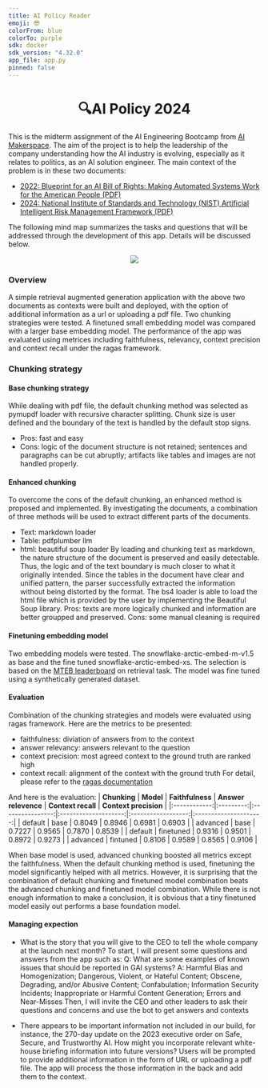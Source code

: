 ```yaml
---
title: AI Policy Reader
emoji: 😎
colorFrom: blue
colorTo: purple
sdk: docker
sdk_version: "4.32.0"
app_file: app.py
pinned: false
---
```


## <h1 align="center" id="heading">🔍AI Policy 2024</h1>

This is the midterm assignment of the AI Engineering Bootcamp from [AI Makerspace](https://aimakerspace.io/). The aim of the project is to help the leadership of the company understanding how the AI industry is evolving, especially as it relates to politics, as an AI solution engineer. The main context of the problem is in these two documents:
- [2022: Blueprint for an AI Bill of Rights: Making Automated Systems Work for the American People (PDF)](https://www.whitehouse.gov/wp-content/uploads/2022/10/Blueprint-for-an-AI-Bill-of-Rights.pdf)
- [2024: National Institute of Standards and Technology (NIST) Artificial Intelligent Risk Management Framework (PDF)](https://nvlpubs.nist.gov/nistpubs/ai/NIST.AI.600-1.pdf)

The following mind map summarizes the tasks and questions that will be addressed through the development of this app. Details will be discussed below.
<p align = "center" draggable=”false” ><img src="https://github.com/Zhiji022/ai-policy-read/blob/main/images/mindmap.png"
     width="auto"
     height="auto"/>
</p>

### Overview
A simple retrieval augmented generation application with the above two documents as contexts were built and deployed, with the option of additional information as a url or uploading a pdf file. Two chunking strategies were tested. A finetuned small embedding model was compared with a larger base embedding model. The performance of the app was evaluated using metrices including faithfulness, relevancy, context precision and context recall under the ragas framework.

### Chunking strategy

#### Base chunking strategy
While dealing with pdf file, the default chunking method was selected as pymupdf loader with recursive character splitting. Chunk size is user defined and the boundary of the text is handled by the default stop signs. 
- Pros: fast and easy
- Cons: logic of the document structure is not retained; sentences and paragraphs can be cut abruptly; artifacts like tables and images are not handled properly.

#### Enhanced chunking
To overcome the cons of the default chunking, an enhanced method is proposed and implemented. By investigating the documents, a combination of three methods will be used to extract different parts of the documents.
- Text: markdown loader
- Table: pdfplumber llm 
- html: beautiful soup loader
By loading and chunking text as markdown, the nature structure of the document is preserved and easily detectable. Thus, the logic and of the text boundary is much closer to what it originally intended. Since the tables in the document have clear and unified pattern, the parser successfully extracted the information without being distorted by the format. The bs4 loader is able to load the html file which is provided by the user by implementing the Beautiful Soup library.
Pros: texts are more logically chunked and information are better groupped and preserved.
Cons: some manual cleaning is required

#### Finetuning embedding model
Two embedding models were tested. The snowflake-arctic-embed-m-v1.5 as base and the fine tuned snowflake-arctic-embed-xs. The selection is based on the [MTEB leaderboard](https://huggingface.co/spaces/mteb/leaderboard) on retrieval task. The model was fine tuned using a synthetically generated dataset.

#### Evaluation
Combination of the chunking strategies and models were evaluated using ragas framework. Here are the metrics to be presented:
- faithfulness: diviation of answers from to the context
- answer relevancy: answers relevant to the question
- context precision: most agreed context to the ground truth are ranked high
- context recall: alignment of the context with the ground truth
For detail, please refer to the [ragas documentation](https://docs.ragas.io/en/stable/concepts/metrics/index.html)

And here is the evaluation:
| **Chunking** | **Model** | **Faithfulness** | **Answer relevence** | **Context recall** | **Context precision** | 
|:------------:|:---------:|:----------------:|:--------------------:|:------------------:|:---------------------:|
| default      | base      | 0.8049           | 0.8946               | 0.6981             | 0.6903                |
| advanced     | base      | 0.7227           | 0.9565               | 0.7870             | 0.8539                |
| default      | finetuned | 0.9316           | 0.9501               | 0.8972             | 0.9273                |
| advanced     | fintuned  | 0.8106           | 0.9589               | 0.8565             | 0.9106                |

When base model is used, advanced chunking boosted all metrics except the faithfulness. When the default chunking method is used, finetuning the model significantly helped with all metrics. However, it is surprising that the combination of default chunking and finetuned model combination beats the advanced chunking and finetuned model combination. While there is not enough information to make a conclusion, it is obvious that a tiny finetuned model easily out performs a base foundation model. 

#### Managing expection
- What is the story that you will give to the CEO to tell the whole company at the launch next month?
To start, I will present some questions and answers from the app such as:
Q: What are some examples of known issues that should be reported in GAI systems?
A: Harmful Bias and Homogenization; Dangerous, Violent, or Hateful Content; Obscene, Degrading, and/or Abusive Content; Confabulation; Information Security Incidents; Inappropriate or Harmful Content Generation; Errors and Near-Misses
Then, I will invite the CEO and other leaders to ask their questions and concerns and use the bot to get answers and contexts

- There appears to be important information not included in our build, for instance, the 270-day update on the 2023 executive order on Safe, Secure, and Trustworthy AI.  How might you incorporate relevant white-house briefing information into future versions? 
Users will be prompted to provide additional information in the form of URL or uploading a pdf file. The app will process the those information in the back and add them to the context.